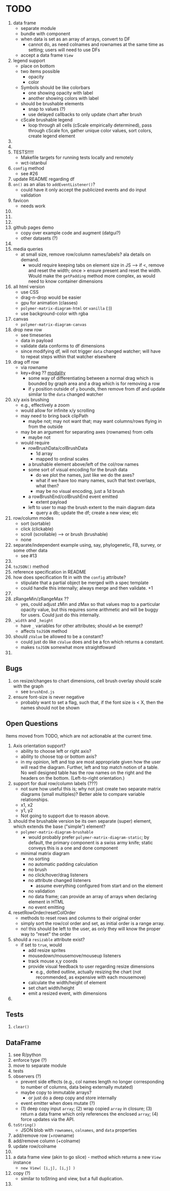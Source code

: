 TODO
====

1. data frame
	-	separate module
	-	bundle with component
	-	when data is set as an array of arrays, convert to DF
		- 	cannot do, as need colnames and rownames at the same time as setting; users will need to use DFs
	- 	accept a data frame `View`
2. legend support
	-	place on bottom
	-	two items possible
		-	opacity
		-	color
	-	Symbols should be like colorbars
		-	one showing opacity with label
		-	another showing colors with label
	-	should be brushable elements
		-	snap to values (?)
		-	use delayed callbacks to only update chart after brush
	- 	cScale brushable legend
		-	loop through all cells (cScale empirically determined), pass through cScale fcn, gather unique color values, sort colors, create legend element
3. 
4. 
5. TESTS!!!!!
	- 	Makefile targets for running tests locally and remotely
	-	wct-istanbul
6. `config` method
	-	see #26
7. update README regarding df
8. `on()` as an alias to `addEventListener()`?
	- could have it only accept the publicized events and do input validation
9. favicon
	-	needs work
10. 
11. 
12. 
13. github pages demo
	- 	copy over example code and augment (datgui?)
	- 	other datasets (?)
14. 
15. media queries
	-	at small size, remove row/column names/labels? ala details on demand.
		-	would require keeping tabs on element size in JS --> if <, remove and reset the width; once > ensure present and reset the width. Would make the `getPadding` method more complex, as would need to know container dimensions
16. all html version
	-	use CSS
	-	drag-n-drop would be easier
	-	gpu for animation (classes)
	-	`polymer-matrix-diagram-html` or `vanilla` (:))
	-	use background-color with rgba
17. canvas
	-	`polymer-matrix-diagram-canvas`
18. drop new row
	-	see timeseries
	-	data in payload
	-	validate data conforms to df dimensions
	-	since modifying df, will not trigger `data` changed watcher; will have to repeat steps within that watcher elsewhere
19. drag off row
	-	via rowname
	-	key+drag ?? [modality](http://bl.ocks.org/mbostock/6123708)
		-	some way of differentiating between a normal drag which is bounded by graph area and a drag which is for removing a row
		- 	if `y` position outside of `y` bounds, then remove from df and update similar to the `data` changed watcher
20. x/y axis brushing
	-	e.g., effectively a zoom
	-	would allow for infinite x/y scrolling
	-	may need to bring back clipPath
		-	maybe not; may not want that; may want columns/rows flying in from the outside
	- 	may be an argument for separating axes (rownames) from cells
		-	maybe not
	- 	would require
		-	rowBrushData/colBrushData
			- 	1d array
			-	mapped to ordinal scales
		-	a brushable element above/left of the col/row names
		-	some sort of visual encoding for the brush data
			-	do we plot the names, just like we do the axes?
			-	what if we have too many names, such that text overlaps, what then?
			- 	may be no visual encoding, just a 1d brush
		- 	a rowBrushEnd/colBrushEnd event emitted
			-	extent payload
		-	left to user to map the brush extent to the main diagram data
			-	query a db; update the df; create a new view; etc
21. row/column modes
	-	sort (sortable)
	-	click (clickable)
	-	scroll (scrollable) --> or brush (brushable)
	- 	none
22. separate/independent example using, say, phylogenetic, FB, survey, or some other data
	- 	see #13
23. 
24. `toJSON()` method
25. reference specification in README
26. how does specification fit in with the `config` attribute?
	-	stipulate that a partial object be merged with a spec template
	-	could handle this internally; always merge and then validate. +1
27. 
28. zRangeMin/zRangeMax ??
	- 	yes, could adjust zMin and zMax so that values map to a particular opacity value, but this requires some arithmetic and will be buggy for users. Could just do this internally.
29. `_width` and `_height`
	-	have `_` variables for other attributes; should `wh` be exempt? 
	-	affects `toJSON` method
30. should `zValue` be allowed to be a constant?
	-	could just do like `cValue` does and be a fcn which returns a constant.
	-	makes `toJSON` somewhat more straightfoward
31. 



## Bugs

1. on resize/changes to chart dimensions, cell brush overlay should scale with the graph
	-	see `brushEnd.js`
2. ensure font-size is never negative
	-	probably want to set a flag, such that, if the font size is < X, then the names should not be shown



## Open Questions

Items moved from TODO, which are not actionable at the current time.

1. Axis orientation support?
	-	ability to choose left or right axis?
	-	ability to choose top or bottom axis?
	-	in my opinion, left and top are most appropriate given how the user will read the diagram. Further, left and top match notion of a table. No well designed table has the row names on the right and the headers on the bottom. (Left-to-right orientation.)
2. support for dual row/column labels (???)
	-	not sure how useful this is; why not just create two separate matrix diagrams (small multiples)? Better able to compare variable relationships.
	-	x1, x2
	-	y1, y2
	-	Not going to support due to reason above.
3. should the brushable version be its own separate (super) element, which extends the base ("simple") element?
	-	`polymer-matrix-diagram-brushable`
		- 	would probably prefer `polymer-matrix-diagram-static`; by default, the primary component is a swiss army knife; static conveys this is a one and done component
	- 	minimal matrix diagram
		-	no sorting
		-	no automatic padding calculation
		-	no brush
		-	no click/hover/drag listeners
		-	no attribute changed listeners
			-	assume everything configured from start and on the element
		- 	no validation
		-	no data frame; can provide an array of arrays when declaring element in HTML
		-	no event emitting
4. resetRowOrder/resetColOrder
	-	methods to reset rows and columns to their original order
	-	simply sort the row/col order and set, as initial order is a range array.
	-	no! this should be left to the user, as only they will know the proper way to "reset" the order
5. should a `resizable` attribute exist?
	-	if set to `true`, would
		-	add resize sprites
		-	mousedown/mousemove/mouseup listeners
		-	track mouse x,y coords
		-	provide visual feedback to user regarding resize dimensions
			- e.g., dotted outline, actually resizing the chart (not recommended, as expensive with each mousemove)
		- 	calculate the width/height of element
		-	set chart width/height
		- 	emit a resized event, with dimensions
6. 	 



## Tests

1. `clear()`


## DataFrame

1. see R/python
2. enforce type (?)
3. move to separate module
4. tests
5. observers (?)
	-	prevent side effects (e.g., col names length no longer corresponding to number of columns, data being externally mutated)
	- 	maybe copy to immutable arrays?
		- 	or just do a deep copy and store internally
	-	event emitter when does mutate (?)
	-	(1) deep copy input `array`; (2) wrap copied `array` in closure; (3) return a data frame which only references the enclosed `array`; (4) force updates via the API.
6. `toString()`
	- 	JSON blob with `rownames`, `colnames`, and `data` properties
7. add/remove row (+rowname)
8. add/remove column (+colname)
9. update row/colname
10. 
11. a data frame view (akin to go slice)	-	method which returns a new `View` instance
	-	`new View( [i,j], [i,j] )`
12. copy (?)
	-	similar to toString and view, but a full duplication.
13. 



